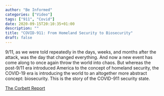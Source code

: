 ```yaml
---
author: "Be Informed"
categories: ["Video"]
tags: ["911", "Covid"]
date: 2020-09-15T20:10:35+01:00
description: ""
title: "COVID-911: From Homeland Security to Biosecurity"
draft: false
---
```


9/11, as we were told repeatedly in the days, weeks, and months after  the attack, was the day that changed everything. And now a new event has come along to once again throw the world into chaos. But whereas the  post-9/11 era introduced America to the concept of homeland security,  the COVID-19 era is introducing the world to an altogether more abstract concept: biosecurity. This is the story of the COVID-911 security  state.

[The Corbett Report](https://www.corbettreport.com/covid911/)